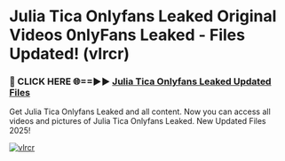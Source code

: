 # Julia Tica Onlyfans Leaked Original Videos 0nlyFans Leaked - Files Updated! (vlrcr)

<h3>🔴 CLICK HERE 🌐==►► <a href="https://tinyurl.com/x26r9saj" rel="nofollow">Julia Tica Onlyfans Leaked Updated Files</a></h3>

Get Julia Tica Onlyfans Leaked and all content. Now you can access all videos and pictures of Julia Tica Onlyfans Leaked. New Updated Files 2025!

[![vlrcr](https://i.imgur.com/LkgZPqh.gif)](https://tinyurl.com/x26r9saj)
